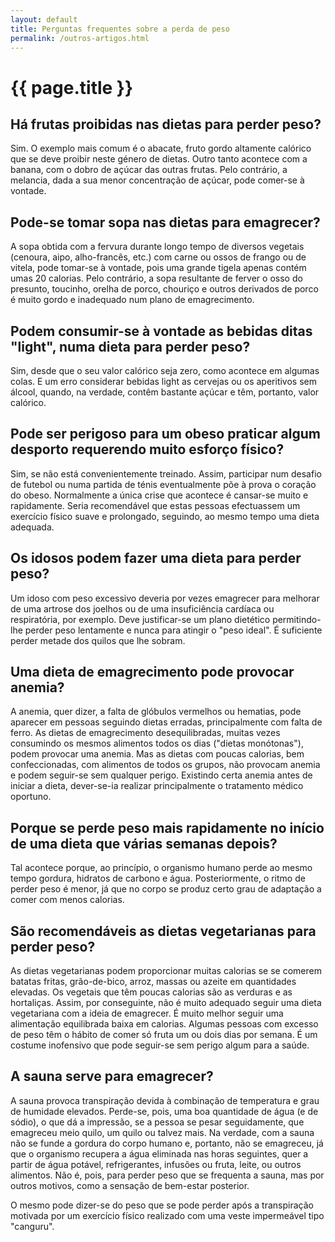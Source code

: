 ```yaml
---
layout: default
title: Perguntas frequentes sobre a perda de peso
permalink: /outros-artigos.html
---
```


# {{ page.title }}

## Há frutas proibidas nas dietas para perder peso?

Sim. O exemplo mais comum é o abacate, fruto gordo altamente calórico que se deve proibir neste género de dietas. Outro tanto acontece com a banana, com o dobro de açúcar das outras frutas. Pelo contrário, a melancia, dada a sua menor concentração de açúcar, pode comer-se à vontade.

## Pode-se tomar sopa nas dietas para emagrecer?

A sopa obtida com a fervura durante longo tempo de diversos vegetais (cenoura, aipo, alho-francês, etc.) com carne ou ossos de frango ou de vitela, pode tomar-se à vontade, pois uma grande tigela apenas contém umas 20 calorias. Pelo contrário, a sopa resultante de ferver o osso do presunto, toucinho, orelha de porco, chouriço e outros derivados de porco é muito gordo e inadequado num plano de emagrecimento.

## Podem consumir-se à vontade as bebidas ditas "light", numa dieta para perder peso?

Sim, desde que o seu valor calórico seja zero, como acontece em algumas colas. E um erro considerar bebidas light as cervejas ou os aperitivos sem álcool, quando, na verdade, contêm bastante açúcar e têm, portanto, valor calórico.

## Pode ser perigoso para um obeso praticar algum desporto requerendo muito esforço físico?

Sim, se não está convenientemente treinado. Assim, participar num desafio de futebol ou numa partida de ténis eventualmente põe à prova o coração do obeso. Normalmente a única crise que acontece é cansar-se muito e rapidamente. Seria recomendável que estas pessoas efectuassem um exercício físico suave e prolongado, seguindo, ao mesmo tempo uma dieta adequada.

## Os idosos podem fazer uma dieta para perder peso?

Um idoso com peso excessivo deveria por vezes emagrecer para melhorar de uma artrose dos joelhos ou de uma insuficiência cardíaca ou respiratória, por exemplo. Deve justificar-se um plano dietético permitindo-lhe perder peso lentamente e nunca para atingir o "peso ideal". É suficiente perder metade dos quilos que lhe sobram.

## Uma dieta de emagrecimento pode provocar anemia?

A anemia, quer dizer, a falta de glóbulos vermelhos ou hematias, pode aparecer em pessoas seguindo dietas erradas, principalmente com falta de ferro. As dietas de emagrecimento desequilibradas, muitas vezes consumindo os mesmos alimentos todos os dias ("dietas monótonas"), podem provocar uma anemia. Mas as dietas com poucas calorias, bem confeccionadas, com alimentos de todos os grupos, não provocam anemia e podem seguir-se sem qualquer perigo. Existindo certa anemia antes de iniciar a dieta, dever-se-ia realizar principalmente o tratamento médico oportuno.

## Porque se perde peso mais rapidamente no início de uma dieta que várias semanas depois?

Tal acontece porque, ao princípio, o organismo humano perde ao mesmo tempo gordura, hidratos de carbono e água. Posteriormente, o ritmo de perder peso é menor, já que no corpo se produz certo grau de adaptação a comer com menos calorias.

## São recomendáveis as dietas vegetarianas para perder peso?

As dietas vegetarianas podem proporcionar muitas calorias se se comerem batatas fritas, grão-de-bico, arroz, massas ou azeite em quantidades elevadas. Os vegetais que têm poucas calorias são as verduras e as hortaliças. Assim, por conseguinte, não é muito adequado seguir uma dieta vegetariana com a ideia de emagrecer. É muito melhor seguir uma alimentação equilibrada baixa em calorias.
Algumas pessoas com excesso de peso têm o hábito de comer só fruta um ou dois dias por semana. É um costume inofensivo que pode seguir-se sem perigo algum para a saúde.

## A sauna serve para emagrecer?

A sauna provoca transpiração devida à combinação de temperatura e grau de humidade elevados. Perde-se, pois, uma boa quantidade de água (e de sódio), o que dá a impressão, se a pessoa se pesar seguidamente, que emagreceu meio quilo, um quilo ou talvez mais. Na verdade, com a sauna não se funde a gordura do corpo humano e, portanto, não se emagreceu, já que o organismo recupera a água eliminada nas horas seguintes, quer a partir de água potável, refrigerantes, infusões ou fruta, leite, ou outros alimentos. Não é, pois, para perder peso que se frequenta a sauna, mas por outros motivos, como a sensação de bem-estar posterior.

O mesmo pode dizer-se do peso que se pode perder após a transpiração motivada por um exercício físico realizado com uma veste impermeável tipo "canguru".
